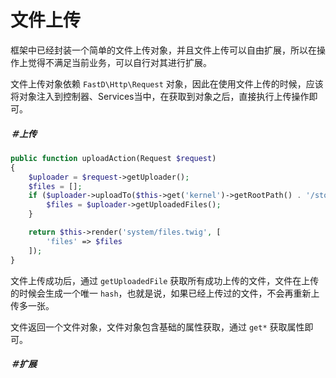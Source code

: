 # 文件上传

框架中已经封装一个简单的文件上传对象，并且文件上传可以自由扩展，所以在操作上觉得不满足当前业务，可以自行对其进行扩展。

文件上传对象依赖 `FastD\Http\Request` 对象，因此在使用文件上传的时候，应该将对象注入到控制器、Services当中，在获取到对象之后，直接执行上传操作即可。

##### ＃上传 

```php
public function uploadAction(Request $request)
{
    $uploader = $request->getUploader();
    $files = [];
    if ($uploader->uploadTo($this->get('kernel')->getRootPath() . '/storage/files')) {
        $files = $uploader->getUploadedFiles();
    }

    return $this->render('system/files.twig', [
        'files' => $files
    ]);
}
```

文件上传成功后，通过 `getUploadedFile` 获取所有成功上传的文件，文件在上传的时候会生成一个唯一 `hash`，也就是说，如果已经上传过的文件，不会再重新上传多一张。

文件返回一个文件对象，文件对象包含基础的属性获取，通过 `get*` 获取属性即可。

##### ＃扩展

```php

```

